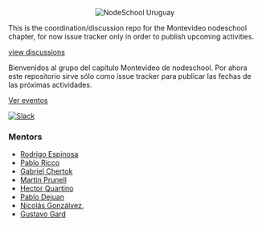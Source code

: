 <p align="center">
  <img src="https://pbs.twimg.com/profile_images/582899210011410432/lUHjfZQl.png" alt="NodeSchool Uruguay"/>
</p>

This is the coordination/discussion repo for the Montevideo nodeschool chapter, for now issue tracker only in order to publish upcoming activities.

[view discussions](https://github.com/nodeschool/montevideo/issues)

Bienvenidos al grupo del capítulo Montevideo de nodeschool. Por ahora este repositorio sirve sólo como issue tracker para publicar las fechas de las próximas actividades.

[Ver eventos](https://github.com/nodeschool/montevideo/issues)

[![Slack](http://nodeschooluy.herokuapp.com/badge.svg)](https://nodeschooluy.herokuapp.com/)


### Mentors

* [Rodrigo Espinosa](https://twitter.com/espinosacurbelo)
* [Pablo Ricco](https://twitter.com/pricco)
* [Gabriel Chertok](https://twitter.com/iamcherta)
* [Martin Prunell](https://twitter.com/MartinPrunell)
* [Hector Quartino](https://twitter.com/cphoton)
* [Pablo Dejuan](https://twitter.com/pdejuan)
* [Nicolás Gonzálvez](https://twitter.com/NicoDev_23), 
* [Gustavo Gard](https://twitter.com/gusgard_) 

